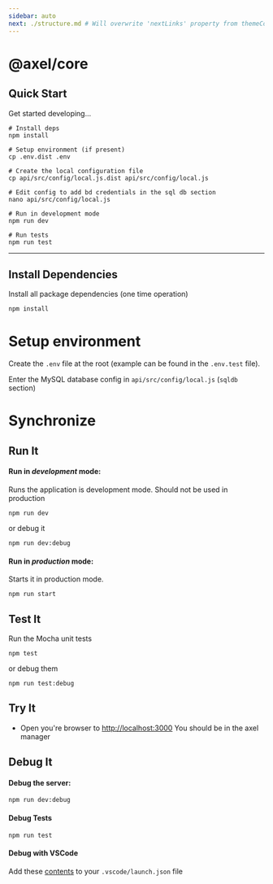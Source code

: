```yaml
---
sidebar: auto
next: ./structure.md # Will overwrite 'nextLinks' property from themeConfig
---
```


# @axel/core

## Quick Start

Get started developing...

```shell
# Install deps
npm install

# Setup environment (if present)
cp .env.dist .env

# Create the local configuration file
cp api/src/config/local.js.dist api/src/config/local.js

# Edit config to add bd credentials in the sql db section
nano api/src/config/local.js

# Run in development mode
npm run dev

# Run tests
npm run test
```

---

## Install Dependencies

Install all package dependencies (one time operation)

```shell
npm install
```

# Setup environment

Create the `.env` file at the root (example can be found in the `.env.test` file).

Enter the MySQL database config in `api/src/config/local.js` (`sqldb` section)

# Synchronize

## Run It

#### Run in _development_ mode:

Runs the application is development mode. Should not be used in production

```shell
npm run dev
```

or debug it

```shell
npm run dev:debug
```

#### Run in _production_ mode:

Starts it in production mode.

```shell
npm run start
```

## Test It

Run the Mocha unit tests

```shell
npm test
```

or debug them

```shell
npm run test:debug
```

## Try It

- Open you're browser to [http://localhost:3000](http://localhost:3000)
  You should be in the axel manager

## Debug It

#### Debug the server:

```
npm run dev:debug
```

#### Debug Tests

```
npm run test
```

#### Debug with VSCode

Add these [contents](https://github.com/cdimascio/generator-express-no-stress/blob/next/assets/.vscode/launch.json) to your `.vscode/launch.json` file
